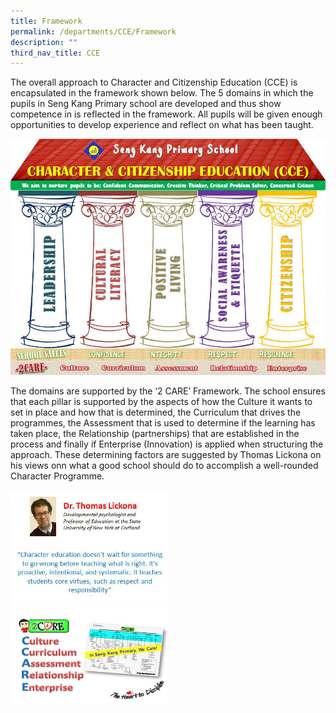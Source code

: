 ```yaml
---
title: Framework
permalink: /departments/CCE/Framework
description: ""
third_nav_title: CCE
---
```

The overall approach to Character and Citizenship Education (CCE) is encapsulated in the framework shown below. The 5 domains in which the pupils in Seng Kang Primary school are developed and thus show competence in is reflected in the framework. All pupils will be given enough opportunities to develop experience and reflect on what has been taught.

![](/images/CCE-10.jpg)

The domains are supported by the ‘2 CARE’ Framework. The school ensures that each pillar is supported by the aspects of how the Culture it wants to set in place and how that is determined, the Curriculum that drives the programmes, the Assessment that is used to determine if the learning has taken place, the Relationship (partnerships) that are established in the process and finally if Enterprise (Innovation) is applied when structuring the approach. These determining factors are suggested by Thomas Lickona on his views onn what a good school should do to accomplish a well-rounded Character Programme.

<img src="/images/CCE-12.jpg" 
     style="width:50%">
<img src="/images/2Care.jpg" 
     style="width:50%">
		 

